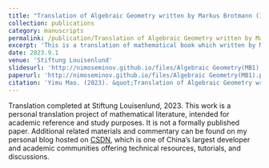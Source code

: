 ```yaml
---
title: "Translation of Algebraic Geometry written by Markus Brotmann (1) (Chinese)"
collection: publications
category: manuscripts
permalink: /publication/Translation of Algebraic Geometry written by Markus Brotmann(1)
excerpt: 'This is a translation of mathematical book which written by Markus Brotmann, I translated some from german to chinese'
date: 2023.9.1
venue: 'Stiftung Louisenlund'
slidesurl: 'http://nimoseminov.github.io/files/Algebraic Geometry(MB1).pdf'
paperurl: 'http://nimoseminov.github.io/files/Algebraic Geometry(MB1).pdf'
citation: 'Yimu Mao. (2023). &quot;Translation of Algebraic Geometry written by Markus Brotmann(1)'
---
```


Translation completed at Stiftung Louisenlund, 2023. This work is a personal translation project of mathematical literature, intended for academic reference and study purposes. It is not a formally published paper. Additional related materials and commentary can be found on my personal blog hosted on [CSDN](https://blog.csdn.net/nimomath666/article/details/132140275?spm=1001.2014.3001.5501), which is one of China’s largest developer and academic communities offering technical resources, tutorials, and discussions.
